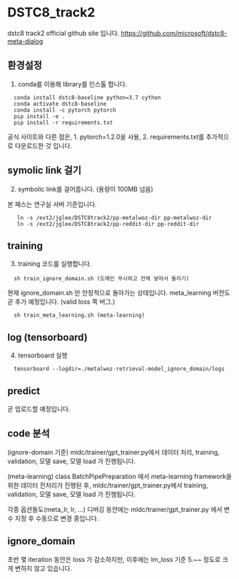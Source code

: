 # DSTC8_track2

dstc8 track2 official github site 입니다.
https://github.com/microsoft/dstc8-meta-dialog

## 환경설정

1. conda를 이용해 library를 인스톨 합니다.

~~~
  conda install dstc8-baseline python=3.7 cython
  conda activate dstc8-baseline
  conda install -c pytorch pytorch
  pip install -e .
  pip install -r requirements.txt
~~~

공식 사이트와 다른 점은, 1. pytorch=1.2.0을 사용, 2. requirements.txt를 추가적으로 다운로드한 것 입니다.

## symolic link 걸기

2. symbolic link를 걸어줍니다. (용량이 100MB 넘음)

본 패스는 연구실 서버 기준입니다. 
~~~
   ln -s /ext2/jglee/DSTC8track2/pp-metalwoz-dir pp-metalwoz-dir
   ln -s /ext2/jglee/DSTC8track2/pp-reddit-dir pp-reddit-dir
~~~

## training

3. training 코드를 실행합니다.

~~~
  sh train_ignore_domain.sh (도메인 무시하고 전체 넣어서 돌리기)
~~~

현재 ignore_domain.sh 만 안정적으로 돌아가는 상태입니다.
meta_learning 버전도 곧 추가 예정입니다. (valid loss 쪽 버그.)

~~~
  sh train_meta_learning.sh (meta-learning)
~~~

## log (tensorboard)

4. tensorboard 실행
~~~
  tensorboard --logdir=./metalwoz-retrieval-model_ignore_domain/logs
~~~

## predict

곧 업로드할 예정입니다.

## code 분석

(ignore-domain 기준) mldc/trainer/gpt_trainer.py에서 데이터 처리, training, validation, 모델 save, 모델 load 가 진행됩니다.

(meta-learning) class BatchPipePreparation 에서 meta-learning framework을 위한 데이터 전처리가 진행된 후, 
mldc/trainer/gpt_trainer.py에서 training, validation, 모델 save, 모델 load 가 진행됩니다.

각종 옵션들도(meta_lr, lr, ...) 디버깅 동안에는 mldc/trainer/gpt_trainer.py 에서 변수 지정 후 수동으로 변경 중입니다.

## ignore_domain

초반 몇 iteration 동안은 loss 가 감소하지만, 이후에는 lm_loss 기준 5.~~ 정도로 크게 변하지 않고 있습니다.
